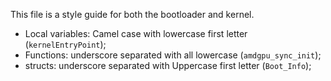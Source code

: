 This file is a style guide for both the bootloader and kernel.

* Local variables: Camel case with lowercase first letter (`kernelEntryPoint`);
* Functions: underscore separated with all lowercase (`amdgpu_sync_init`);
* structs: underscore separated with Uppercase first letter (`Boot_Info`);
